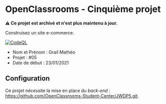 # OpenClassrooms - Cinquième projet
**⚠️ Ce projet est archivé et n'est plus maintenu à jour.**

Construisez un site e-commerce.

[![CodeQL](https://github.com/matheograil/MatheoGrail_5_23012021/actions/workflows/codeql-analysis.yml/badge.svg)](https://github.com/matheograil/MatheoGrail_5_23012021/actions/workflows/codeql-analysis.yml)
- Nom et Prénom : Grail Mathéo
- Projet : #05
- Date de début : 23/01/2021
## Configuration
Ce projet nécessite la mise en place du _back-end_ : https://github.com/OpenClassrooms-Student-Center/JWDP5.git.
